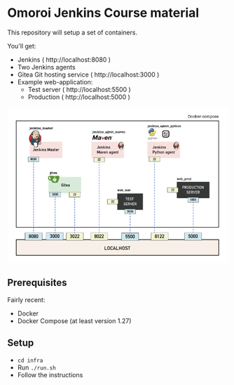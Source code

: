 # Omoroi Jenkins Course material

This repository will setup a set of containers.

You'll get:
* Jenkins ( http://localhost:8080 )
* Two Jenkins agents
* Gitea Git hosting service ( http://localhost:3000 )
* Example web-application:
  * Test server ( http://localhost:5500 )
  * Production ( http://localhost:5000 )

![Course infra overview](/infra.png)

## Prerequisites

Fairly recent:
* Docker
* Docker Compose (at least version 1.27)

## Setup

* `cd infra`
* Run `./run.sh`
* Follow the instructions
